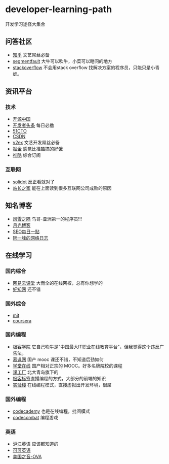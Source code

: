 # developer-learning-path
开发学习途径大集合

## 问答社区
* [知乎](https://www.zhihu.com/) 文艺屌丝必备
* [segmentfault](https://segmentfault.com/) 大牛可以吹牛，小菜可以瞎问的地方
* [stackoverflow](http://stackoverflow.com/) 不会用stack overflow 找解决方案的程序员，只能只是小青蛙。

## 资讯平台

### 技术
* [开源中国](http://www.oschina.net/)
* [开发者头条](http://toutiao.io/) 每日必撸
* [51CTO](http://www.51cto.com/)
* [CSDN](http://www.csdn.net/)
* [v2ex](https://www.v2ex.com) 文艺开发屌丝必备
* [掘金](http://gold.xitu.io/welcome) 感觉比推酷搞的好饿
* [推酷](http://www.tuicool.com/) 综合订阅

### 互联网
* [solidot](http://www.solidot.org/) 反正看就对了
* [站长之家](http://www.chinaz.com/) 能在上面读到很多互联网公司成败的原因

## 知名博客
* [风雪之隅](http://www.laruence.com/) 鸟哥-亚洲第一的程序员!!!
* [月光博客](http://www.williamlong.info/)
* [SEO每日一贴](http://www.seozac.com/)
* [阮一峰的网络日志](http://www.ruanyifeng.com/)

## 在线学习

### 国内综合
* [网易云课堂](http://study.163.com/#/index) 大而全的在线网校，总有你想学的
* [好知网](http://www.howzhi.com/) 还不错

### 国外综合
* [mit](http://ocw.mit.edu/)
* [coursera](https://www.coursera.org)

### 国内编程
* [极客学院](http://www.jikexueyuan.com/) 它自己吹牛是"中国最大IT职业在线教育平台"，但我觉得这个违反广告法。 
* [慕课网](http://www.imooc.com/) 国产 mooc 课还不错，不知道后劲如何
* [学堂在线](http://www.xuetangx.com/) 国产相对正宗的 MOOC。好多名牌院校的课程
* [课工厂](http://www.kgc.cn/) 北大青鸟旗下的
* [极客标签](http://www.gbtags.com/)直播编程的方式，大部分的前端的知识
* [实验楼](https://www.shiyanlou.com) 在线编程模式，直接虚拟出开发环境，很屌

### 国外编程
* [codecademy](https://www.codecademy.com/) 也是在线编程，批阅模式
* [codecombat](http://cn.codecombat.com/) 编程游戏

### 英语
* [沪江英语](http://www.hjenglish.com/) 应该都知道的
* [可可英语](http://www.kekenet.com/)
* [美国之音-OVA](http://www.51voa.com/)


